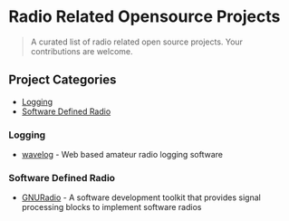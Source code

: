 # Radio Related Opensource Projects

> A curated list of radio related open source projects.  Your contributions are welcome.

## Project Categories
- [Logging](#logging)
- [Software Defined Radio](#software-defined-radio)

### Logging

- [wavelog](https://www.wavelog.org/) - Web based amateur radio logging software

### Software Defined Radio

- [GNURadio](https://www.gnuradio.org/) - A software development toolkit that provides signal processing blocks to implement software radios
